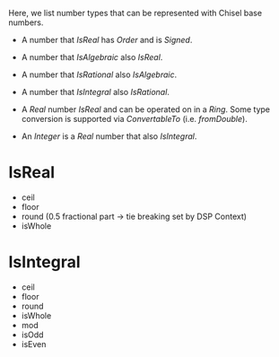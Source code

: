 Here, we list number types that can be represented with Chisel base numbers.

* A number that *IsReal* has *Order* and is *Signed*. 
* A number that *IsAlgebraic* also *IsReal*. 
* A number that *IsRational* also *IsAlgebraic*.
* A number that *IsIntegral* also *IsRational*. 

* A *Real* number *IsReal* and can be operated on in a *Ring*. Some type conversion is supported via *ConvertableTo* (i.e. *fromDouble*).
* An *Integer* is a *Real* number that also *IsIntegral*. 

# IsReal
* ceil
* floor
* round (0.5 fractional part -> tie breaking set by DSP Context)
* isWhole

# IsIntegral
* ceil
* floor
* round
* isWhole
* mod
* isOdd
* isEven
